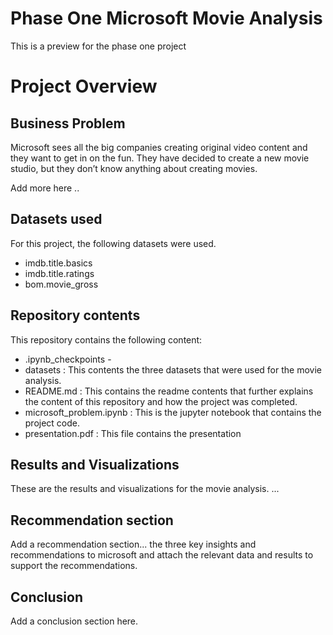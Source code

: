 # Phase One Microsoft Movie Analysis
This is a preview for the phase one project

# Project Overview

## Business Problem
Microsoft sees all the big companies creating original video content and they want to get in on the fun. They have decided to create a new movie studio, but they don’t know anything about creating movies.

Add more here ..

## Datasets used
For this project, the following datasets were used.

- imdb.title.basics
- imdb.title.ratings
- bom.movie_gross

## Repository contents
This repository contains the following content:
- .ipynb_checkpoints -
- datasets : This contents the three datasets that were used for the movie analysis.
- README.md : This contains the readme contents that further explains the content of this repository and how the project was completed.
- microsoft_problem.ipynb : This is the jupyter notebook that contains the project code.
- presentation.pdf : This file contains the presentation 

## Results and Visualizations
These are the results and visualizations for the movie analysis.
...

## Recommendation section
Add a recommendation section... the three key insights and recommendations to microsoft and attach the relevant data and results to support the recommendations.

## Conclusion
Add a conclusion section here.
